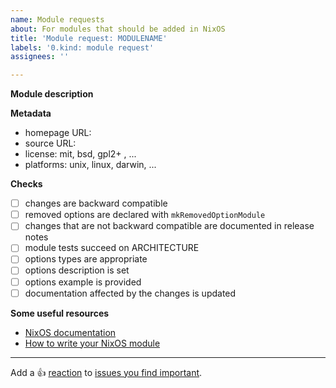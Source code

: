 ```yaml
---
name: Module requests
about: For modules that should be added in NixOS
title: 'Module request: MODULENAME'
labels: '0.kind: module request'
assignees: ''

---
```


**Module description**

<!-- Describe the module a little: -->

**Metadata**

* homepage URL:
* source URL:
* license: mit, bsd, gpl2+ , ...
* platforms: unix, linux, darwin, ...

**Checks**

- [ ] changes are backward compatible
- [ ] removed options are declared with `mkRemovedOptionModule`
- [ ] changes that are not backward compatible are documented in release notes
- [ ] module tests succeed on ARCHITECTURE
- [ ] options types are appropriate
- [ ] options description is set
- [ ] options example is provided
- [ ] documentation affected by the changes is updated

**Some useful resources**

* [NixOS documentation](https://github.com/NixOS/nixpkgs/blob/master/nixos/README.md)
* [How to write your NixOS module](https://github.com/NixOS/nixpkgs/blob/master/nixos/doc/manual/development/writing-modules.chapter.md)

---

Add a :+1: [reaction] to [issues you find important].

[reaction]: https://github.blog/2016-03-10-add-reactions-to-pull-requests-issues-and-comments/
[issues you find important]: https://github.com/NixOS/nixpkgs/issues?q=is%3Aissue+is%3Aopen+sort%3Areactions-%2B1-desc
